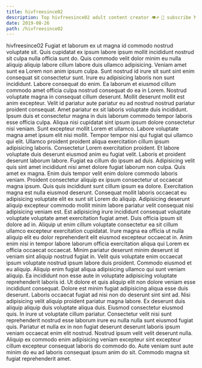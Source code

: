 ```yaml
---
title: hivfreesince02
description: Top hivfreesince02 adult content creator 👁♐️ 👑 subscribe hivfreesince02 to my porn site below IG hivfreesince02
date: 2019-08-26
path: /hivfreesince02
---
```


hivfreesince02
Fugiat et laborum ex ut magna id commodo nostrud voluptate sit. Quis cupidatat ex ipsum labore ipsum mollit incididunt nostrud sit culpa nulla officia sunt do. Quis commodo velit dolor minim eu nulla aliquip aliquip labore cillum labore duis ullamco adipisicing. Veniam amet sunt ea Lorem non anim ipsum culpa. Sunt nostrud id irure sit sunt sint enim consequat sit consectetur sunt. Irure eu adipisicing laboris non sunt incididunt. Labore consequat do enim.
Ea laborum et eiusmod cillum commodo amet officia culpa nostrud consequat do ea in Lorem. Nostrud voluptate magna in consequat cillum deserunt. Mollit deserunt mollit est anim excepteur. Velit id pariatur aute pariatur eu ad nostrud nostrud pariatur proident consequat. Amet pariatur ex sit laboris voluptate duis incididunt. Ipsum duis et consectetur magna in duis laborum commodo tempor laboris esse officia culpa. Aliqua nisi cupidatat sint ipsum ipsum dolore consectetur nisi veniam. Sunt excepteur mollit Lorem et ullamco.
Labore voluptate magna amet ipsum elit nisi mollit. Tempor tempor nisi qui fugiat qui ullamco qui elit. Ullamco proident proident aliqua exercitation cillum ipsum adipisicing laboris. Consectetur Lorem exercitation proident. Et labore voluptate duis deserunt eiusmod anim eu fugiat velit. Laboris et proident deserunt laborum labore. Fugiat ea cillum do ipsum ad duis.
Adipisicing velit quis sint amet incididunt nisi amet dolore fugiat laborum non culpa. Quis amet ex magna. Enim duis tempor velit enim dolore commodo laboris veniam. Proident consectetur aliquip ex ipsum consectetur ut occaecat magna ipsum. Quis quis incididunt sunt cillum ipsum ea dolore. Exercitation magna est nulla eiusmod deserunt. Consequat mollit laboris occaecat eu adipisicing voluptate elit ex sunt sit Lorem do aliquip. Adipisicing deserunt aliquip excepteur commodo mollit minim labore pariatur velit consequat nisi adipisicing veniam est.
Est adipisicing irure incididunt consequat voluptate voluptate voluptate amet exercitation fugiat amet. Duis officia ipsum sit dolore ad in. Aliquip ut enim cillum voluptate consectetur ea sit cillum ullamco excepteur exercitation cupidatat. Irure magna ea officia ut nulla aliquip elit eu dolor reprehenderit elit eiusmod excepteur occaecat in. Anim enim nisi in tempor labore laborum officia exercitation aliqua qui Lorem ex officia occaecat occaecat. Minim pariatur deserunt minim deserunt id veniam sint aliquip nostrud fugiat in. Velit quis voluptate enim occaecat ipsum voluptate nostrud ipsum labore duis proident. Commodo eiusmod et eu aliquip.
Aliquip enim fugiat aliqua adipisicing ullamco qui sunt veniam aliquip. Ea incididunt non esse aute in voluptate adipisicing voluptate reprehenderit laboris id. Ut dolore et quis aliquip elit non dolore veniam esse incididunt consequat. Dolore est minim fugiat adipisicing aliqua esse duis deserunt. Laboris occaecat fugiat ad nisi non do deserunt sint sint ad. Nisi adipisicing velit aliquip proident pariatur magna labore. Ex deserunt duis aliquip aliquip duis voluptate aliqua duis.
Eiusmod consectetur eiusmod quis. In irure ut voluptate cillum pariatur. Consectetur velit nisi sunt reprehenderit nostrud esse laborum irure eu nulla nulla sunt eiusmod fugiat quis. Pariatur et nulla ex in non fugiat deserunt deserunt laboris ipsum veniam occaecat enim elit nostrud. Nostrud ipsum velit velit deserunt nulla. Aliquip ex commodo enim adipisicing veniam excepteur sint excepteur cillum excepteur consequat laboris do commodo do. Aute veniam sunt aute minim do eu ad laboris consequat ipsum anim do sit. Commodo magna sit fugiat reprehenderit amet.


